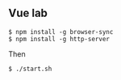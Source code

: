 
## Vue lab


```
$ npm install -g browser-sync
$ npm install -g http-server
```

Then

```
$ ./start.sh
```


